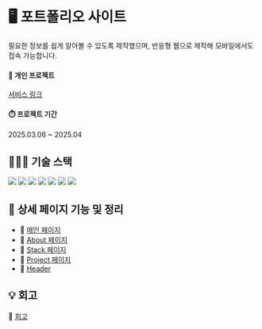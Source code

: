 # 🖥️ 포트폴리오 사이트
필요한 정보를 쉽게 알아볼 수 있도록 제작했으며, 반응형 웹으로 제작해 모바일에서도 접속 가능합니다.

#### 🔖 개인 프로젝트

[서비스 링크](https://yurim-portfolio-one.vercel.app/)

#### ⏱️ 프로젝트 기간 
2025.03.06 ~ 2025.04

## 👩🏻‍💻 기술 스택 
<span><img src="https://img.shields.io/badge/HTML5-E34F26?style=for-the-badge&logo=html5&logoColor=white"></span>
<span><img src="https://img.shields.io/badge/CSS3-1572B6?style=for-the-badge&logo=css3&logoColor=white"></span>
<span><img src="https://img.shields.io/badge/JavaScript-F7DF1E?style=for-the-badge&logo=JavaScript&logoColor=white"></span>
<span><img src="https://img.shields.io/badge/React-61DAFB?style=for-the-badge&logo=React&logoColor=white"></span>
<span><img src="https://img.shields.io/badge/Vite-646CFF?style=for-the-badge&logo=vite&logoColor=white"></span>
<span><img src="https://img.shields.io/badge/TailwindCSS-06B6D4?style=for-the-badge&logo=tailwindcss&logoColor=white"></span>
<span><img src="https://img.shields.io/badge/Framer%20Motion-EF476F?style=for-the-badge&logo=framer&logoColor=white"></span>

## 📄 상세 페이지 기능 및 정리
- 🔗 [메인 페이지](https://www.notion.so/app-1cc639c77548806aaa62e8348ee4cadb?pvs=4)
- 🔗 [About 페이지](https://www.notion.so/about-1c9639c7754880d5a0a1c39f7d0e5af6?pvs=4)
- 🔗 [Stack 페이지](https://www.notion.so/stack-1c9639c7754880ca8500f7d8d8127b14?pvs=4)
- 🔗 [Project 페이지](https://www.notion.so/project-1c9639c77548806f8eafe696eee5857f?pvs=4)
- 🔗 [Header](https://www.notion.so/header-1c9639c7754880f49359e11f4b07ca4c?pvs=4)

## 💡 회고
🔗 [회고](https://velog.io/@yurimi/%ED%8F%AC%ED%8A%B8%ED%8F%B4%EB%A6%AC%EC%98%A4-%EC%82%AC%EC%9D%B4%ED%8A%B8-%ED%9A%8C%EA%B3%A0)
